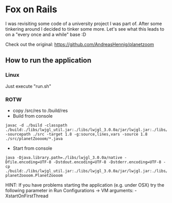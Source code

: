 # Fox on Rails

I was revisiting some code of a university project I was part of. After some tinkering around I decided to tinker some more. Let's see what this leads to on a "every once and a while" base :D

Check out the original: https://github.com/AndreasHennig/planetzoom

## How to run the application

### Linux
Just execute "run.sh"

### ROTW
- copy /src/res to /build/res
- Build from console
```
javac -d ./build -classpath ./build:./libs/lwjgl_util.jar:./libs/lwjgl_3.0.0a/jar/lwjgl.jar:./libs/PNGDecoder.jar -sourcepath ./src -target 1.8 -g:source,lines,vars -source 1.8 ./src/planetZoooom/*.java
```

- Start from console
```
java -Djava.library.path=./libs/lwjgl_3.0.0a/native -Dfile.encoding=UTF-8 -Dstdout.encoding=UTF-8 -Dstderr.encoding=UTF-8 -cp ./build:./libs/lwjgl_util.jar:./libs/lwjgl_3.0.0a/jar/lwjgl.jar:./libs/PNGDecoder.jar planetZoooom.PlanetZoooom
```
HINT: If you have problems starting the application (e.g. under OSX) try the following parameter in Run Configurations -> VM arguments: -XstartOnFirstThread
